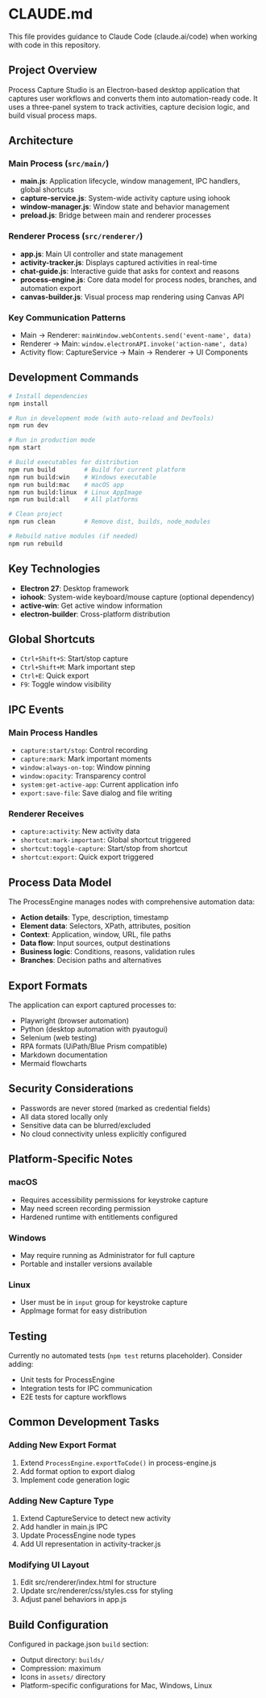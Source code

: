 # CLAUDE.md

This file provides guidance to Claude Code (claude.ai/code) when working with code in this repository.

## Project Overview

Process Capture Studio is an Electron-based desktop application that captures user workflows and converts them into automation-ready code. It uses a three-panel system to track activities, capture decision logic, and build visual process maps.

## Architecture

### Main Process (`src/main/`)
- **main.js**: Application lifecycle, window management, IPC handlers, global shortcuts
- **capture-service.js**: System-wide activity capture using iohook
- **window-manager.js**: Window state and behavior management
- **preload.js**: Bridge between main and renderer processes

### Renderer Process (`src/renderer/`)
- **app.js**: Main UI controller and state management
- **activity-tracker.js**: Displays captured activities in real-time
- **chat-guide.js**: Interactive guide that asks for context and reasons
- **process-engine.js**: Core data model for process nodes, branches, and automation export
- **canvas-builder.js**: Visual process map rendering using Canvas API

### Key Communication Patterns
- Main → Renderer: `mainWindow.webContents.send('event-name', data)`
- Renderer → Main: `window.electronAPI.invoke('action-name', data)`
- Activity flow: CaptureService → Main → Renderer → UI Components

## Development Commands

```bash
# Install dependencies
npm install

# Run in development mode (with auto-reload and DevTools)
npm run dev

# Run in production mode
npm start

# Build executables for distribution
npm run build        # Build for current platform
npm run build:win    # Windows executable
npm run build:mac    # macOS app
npm run build:linux  # Linux AppImage
npm run build:all    # All platforms

# Clean project
npm run clean        # Remove dist, builds, node_modules

# Rebuild native modules (if needed)
npm run rebuild
```

## Key Technologies

- **Electron 27**: Desktop framework
- **iohook**: System-wide keyboard/mouse capture (optional dependency)
- **active-win**: Get active window information
- **electron-builder**: Cross-platform distribution

## Global Shortcuts

- `Ctrl+Shift+S`: Start/stop capture
- `Ctrl+Shift+M`: Mark important step
- `Ctrl+E`: Quick export
- `F9`: Toggle window visibility

## IPC Events

### Main Process Handles
- `capture:start/stop`: Control recording
- `capture:mark`: Mark important moments
- `window:always-on-top`: Window pinning
- `window:opacity`: Transparency control
- `system:get-active-app`: Current application info
- `export:save-file`: Save dialog and file writing

### Renderer Receives
- `capture:activity`: New activity data
- `shortcut:mark-important`: Global shortcut triggered
- `shortcut:toggle-capture`: Start/stop from shortcut
- `shortcut:export`: Quick export triggered

## Process Data Model

The ProcessEngine manages nodes with comprehensive automation data:
- **Action details**: Type, description, timestamp
- **Element data**: Selectors, XPath, attributes, position
- **Context**: Application, window, URL, file paths
- **Data flow**: Input sources, output destinations
- **Business logic**: Conditions, reasons, validation rules
- **Branches**: Decision paths and alternatives

## Export Formats

The application can export captured processes to:
- Playwright (browser automation)
- Python (desktop automation with pyautogui)
- Selenium (web testing)
- RPA formats (UiPath/Blue Prism compatible)
- Markdown documentation
- Mermaid flowcharts

## Security Considerations

- Passwords are never stored (marked as credential fields)
- All data stored locally only
- Sensitive data can be blurred/excluded
- No cloud connectivity unless explicitly configured

## Platform-Specific Notes

### macOS
- Requires accessibility permissions for keystroke capture
- May need screen recording permission
- Hardened runtime with entitlements configured

### Windows
- May require running as Administrator for full capture
- Portable and installer versions available

### Linux
- User must be in `input` group for keystroke capture
- AppImage format for easy distribution

## Testing

Currently no automated tests (`npm test` returns placeholder).
Consider adding:
- Unit tests for ProcessEngine
- Integration tests for IPC communication
- E2E tests for capture workflows

## Common Development Tasks

### Adding New Export Format
1. Extend `ProcessEngine.exportToCode()` in process-engine.js
2. Add format option to export dialog
3. Implement code generation logic

### Adding New Capture Type
1. Extend CaptureService to detect new activity
2. Add handler in main.js IPC
3. Update ProcessEngine node types
4. Add UI representation in activity-tracker.js

### Modifying UI Layout
1. Edit src/renderer/index.html for structure
2. Update src/renderer/css/styles.css for styling
3. Adjust panel behaviors in app.js

## Build Configuration

Configured in package.json `build` section:
- Output directory: `builds/`
- Compression: maximum
- Icons in `assets/` directory
- Platform-specific configurations for Mac, Windows, Linux